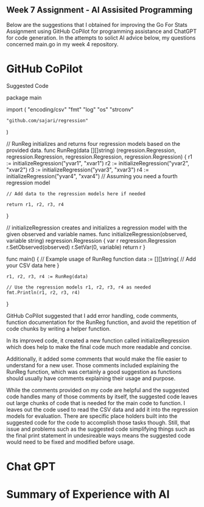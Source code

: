 ## Week 7 Assignment - AI Assisited Programming

Below are the suggestions that I obtained for improving the Go For Stats Assignment using GitHub CoPilot for programming assistance and ChatGPT for code generation. In the attempts to solict AI advice below, my questions concerned main.go in my week 4 repository. 

# GitHub CoPilot

Suggested Code

package main

import (
    "encoding/csv"
    "fmt"
    "log"
    "os"
    "strconv"

    "github.com/sajari/regression"
)

// RunReg initializes and returns four regression models based on the provided data.
func RunReg(data [][]string) (regression.Regression, regression.Regression, regression.Regression, regression.Regression) {
    r1 := initializeRegression("yvar1", "xvar1")
    r2 := initializeRegression("yvar2", "xvar2")
    r3 := initializeRegression("yvar3", "xvar3")
    r4 := initializeRegression("yvar4", "xvar4") // Assuming you need a fourth regression model

    // Add data to the regression models here if needed

    return r1, r2, r3, r4
}

// initializeRegression creates and initializes a regression model with the given observed and variable names.
func initializeRegression(observed, variable string) regression.Regression {
    var r regression.Regression
    r.SetObserved(observed)
    r.SetVar(0, variable)
    return r
}

func main() {
    // Example usage of RunReg function
    data := [][]string{
        // Add your CSV data here
    }

    r1, r2, r3, r4 := RunReg(data)

    // Use the regression models r1, r2, r3, r4 as needed
    fmt.Println(r1, r2, r3, r4)
}

GitHub CoPilot suggested that I add error handling, code comments, function documentation for the RunReg function, and avoid the repetition of code chunks by writing a helper function. 

In its improved code, it created a new function called initializeRegression which does help to make the final code much more readable and concise.

Additionally, it added some comments that would make the file easier to understand for a new user. Those comments included explaining the RunReg function, which was certainly a good suggestion as functions should usually have comments explaining their usage and purpose.

While the comments provided on my code are helpful and the suggested code handles many of those comments by itself, the suggested code leaves out large chunks of code that is needed for the main code to function. I leaves out the code used to read the CSV data and add it into the regression models for evaluation. There are specific place holders built into the suggested code for the code to accomplish those tasks though. Still, that issue and problems such as the suggested code simplifying things such as the final print statement in undesireable ways means the suggested code would need to be fixed and modified before usage.


# Chat GPT




# Summary of Experience with AI





